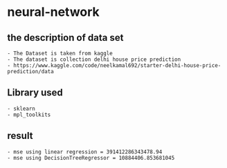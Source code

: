 # neural-network

## the description of data set

    - The Dataset is taken from kaggle
    - The dataset is collection delhi house price prediction
    - https://www.kaggle.com/code/neelkamal692/starter-delhi-house-price-prediction/data

## Library used

    - sklearn
    - mpl_toolkits 

## result 

    - mse using linear regression = 391412286343478.94
    - mse using DecisionTreeRegressor = 10884406.853681045 


